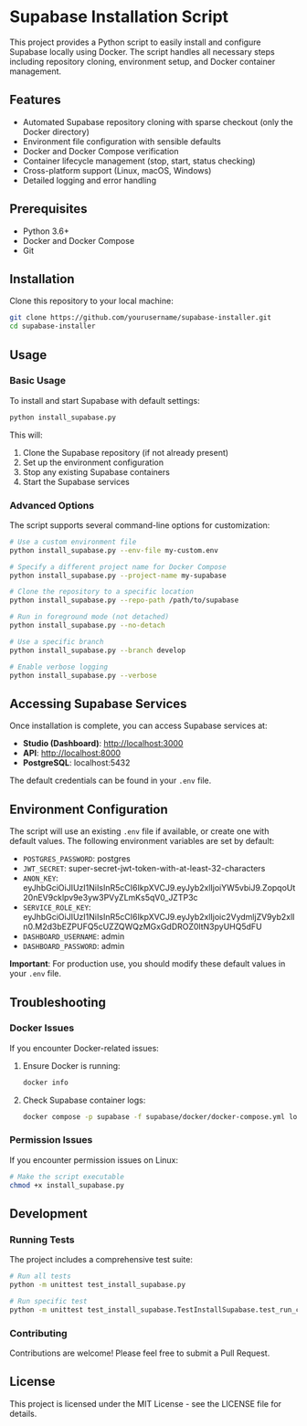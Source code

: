 # Supabase Installation Script

This project provides a Python script to easily install and configure Supabase locally using Docker. The script handles all necessary steps including repository cloning, environment setup, and Docker container management.

## Features

- Automated Supabase repository cloning with sparse checkout (only the Docker directory)
- Environment file configuration with sensible defaults
- Docker and Docker Compose verification
- Container lifecycle management (stop, start, status checking)
- Cross-platform support (Linux, macOS, Windows)
- Detailed logging and error handling

## Prerequisites

- Python 3.6+
- Docker and Docker Compose
- Git

## Installation

Clone this repository to your local machine:

```bash
git clone https://github.com/yourusername/supabase-installer.git
cd supabase-installer
```

## Usage

### Basic Usage

To install and start Supabase with default settings:

```bash
python install_supabase.py
```

This will:
1. Clone the Supabase repository (if not already present)
2. Set up the environment configuration
3. Stop any existing Supabase containers
4. Start the Supabase services

### Advanced Options

The script supports several command-line options for customization:

```bash
# Use a custom environment file
python install_supabase.py --env-file my-custom.env

# Specify a different project name for Docker Compose
python install_supabase.py --project-name my-supabase

# Clone the repository to a specific location
python install_supabase.py --repo-path /path/to/supabase

# Run in foreground mode (not detached)
python install_supabase.py --no-detach

# Use a specific branch
python install_supabase.py --branch develop

# Enable verbose logging
python install_supabase.py --verbose
```

## Accessing Supabase Services

Once installation is complete, you can access Supabase services at:

- **Studio (Dashboard)**: [http://localhost:3000](http://localhost:3000)
- **API**: [http://localhost:8000](http://localhost:8000)
- **PostgreSQL**: localhost:5432

The default credentials can be found in your `.env` file.

## Environment Configuration

The script will use an existing `.env` file if available, or create one with default values. The following environment variables are set by default:

- `POSTGRES_PASSWORD`: postgres
- `JWT_SECRET`: super-secret-jwt-token-with-at-least-32-characters
- `ANON_KEY`: eyJhbGciOiJIUzI1NiIsInR5cCI6IkpXVCJ9.eyJyb2xlIjoiYW5vbiJ9.ZopqoUt20nEV9cklpv9e3yw3PVyZLmKs5qV0_JZTP3c
- `SERVICE_ROLE_KEY`: eyJhbGciOiJIUzI1NiIsInR5cCI6IkpXVCJ9.eyJyb2xlIjoic2VydmljZV9yb2xlIn0.M2d3bEZPUFQ5cUZZQWQzMGxGdDROZ0ltN3pyUHQ5dFU
- `DASHBOARD_USERNAME`: admin
- `DASHBOARD_PASSWORD`: admin

**Important**: For production use, you should modify these default values in your `.env` file.

## Troubleshooting

### Docker Issues

If you encounter Docker-related issues:

1. Ensure Docker is running:
   ```bash
   docker info
   ```

2. Check Supabase container logs:
   ```bash
   docker compose -p supabase -f supabase/docker/docker-compose.yml logs
   ```

### Permission Issues

If you encounter permission issues on Linux:

```bash
# Make the script executable
chmod +x install_supabase.py
```

## Development

### Running Tests

The project includes a comprehensive test suite:

```bash
# Run all tests
python -m unittest test_install_supabase.py

# Run specific test
python -m unittest test_install_supabase.TestInstallSupabase.test_run_command_success
```

### Contributing

Contributions are welcome! Please feel free to submit a Pull Request.

## License

This project is licensed under the MIT License - see the LICENSE file for details.